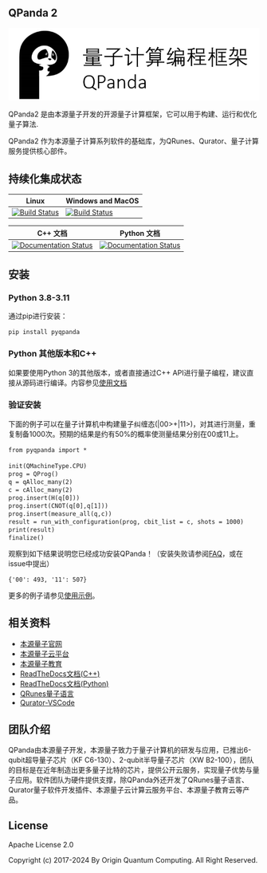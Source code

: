 ## QPanda 2

![图片: ](./Documentation/img/1.png)

QPanda2 是由本源量子开发的开源量子计算框架，它可以用于构建、运行和优化量子算法.

QPanda2 作为本源量子计算系列软件的基础库，为QRunes、Qurator、量子计算服务提供核心部件。

## 持续化集成状态
| Linux                | Windows and MacOS|
|-------------------------|------------------|
[![Build Status](https://travis-ci.org/OriginQ/QPanda-2.svg?branch=master)](https://travis-ci.org/OriginQ/QPanda-2)        |    [![Build Status](https://dev.azure.com/yekongxiaogang/QPanda2/_apis/build/status/OriginQ.QPanda-2?branchName=master)](https://dev.azure.com/yekongxiaogang/QPanda2/_build/latest?definitionId=4&branchName=master)   

| C++ 文档         | Python 文档 |
|-------------------------|-----------------|
 | [![Documentation Status](https://readthedocs.org/projects/qpanda-tutorial/badge/?version=latest)](https://qpanda-tutorial.readthedocs.io/zh/latest/?badge=latest)      | [![Documentation Status](https://readthedocs.org/projects/pyqpanda-toturial/badge/?version=latest)](https://pyqpanda-toturial.readthedocs.io/zh/latest/?badge=latest)    

## 安装
### Python 3.8-3.11
通过pip进行安装：

    pip install pyqpanda
    
### Python 其他版本和C++

如果要使用Python 3的其他版本，或者直接通过C++ API进行量子编程，建议直接从源码进行编译。内容参见[使用文档](https://qpanda-tutorial.readthedocs.io/zh/latest/)

### 验证安装
下面的例子可以在量子计算机中构建量子纠缠态(|00>+|11>)，对其进行测量，重复制备1000次。预期的结果是约有50%的概率使测量结果分别在00或11上。

    from pyqpanda import *

    init(QMachineType.CPU)
    prog = QProg()
    q = qAlloc_many(2)
    c = cAlloc_many(2)
    prog.insert(H(q[0]))
    prog.insert(CNOT(q[0],q[1]))
    prog.insert(measure_all(q,c))
    result = run_with_configuration(prog, cbit_list = c, shots = 1000)
    print(result)
    finalize()

观察到如下结果说明您已经成功安装QPanda！（安装失败请参阅[FAQ](https://pyqpanda-toturial.readthedocs.io/zh/latest/)，或在issue中提出）
    
    {'00': 493, '11': 507}
    
更多的例子请参见[使用示例](https://github.com/OriginQ/QPanda-Example)。

## 相关资料

 - [本源量子官网](http://originqc.com.cn/)
 - [本源量子云平台](http://www.qubitonline.cn/)
 - [本源量子教育](https://learn-quantum.com/EDU/index.html)
 - [ReadTheDocs文档(C++)](https://qpanda-tutorial.readthedocs.io/zh/latest/)
 - [ReadTheDocs文档(Python)](https://pyqpanda-toturial.readthedocs.io/zh/latest/)
 - [QRunes量子语言](https://qrunes-tutorial.readthedocs.io/en/latest/)
 - [Qurator-VSCode](https://qurator-vscode.readthedocs.io/zh_CN/latest/)


## 团队介绍

QPanda由本源量子开发，本源量子致力于量子计算机的研发与应用，已推出6-qubit超导量子芯片（KF C6-130）、2-qubit半导量子芯片（XW B2-100），团队的目标是在近年制造出更多量子比特的芯片，提供公开云服务，实现量子优势与量子应用。软件团队为硬件提供支撑，除QPanda外还开发了QRunes量子语言、Qurator量子软件开发插件、本源量子云计算云服务平台、本源量子教育云等产品。

 ## License
 Apache License 2.0

 Copyright (c) 2017-2024 By Origin Quantum Computing. All Right Reserved.
